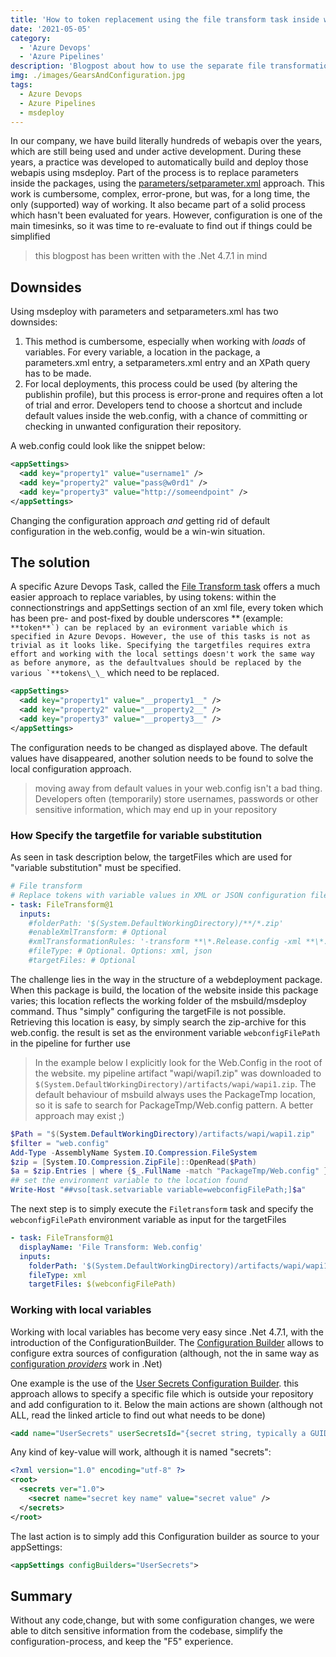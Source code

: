 ```yaml
---
title: 'How to token replacement using the file transform task inside web deployment packages'
date: '2021-05-05'
category:
  - 'Azure Devops'
  - 'Azure Pipelines'
description: 'Blogpost about how to use the separate file transformation task in conjunction with a web deployment package '
img: ./images/GearsAndConfiguration.jpg
tags:
  - Azure Devops
  - Azure Pipelines
  - msdeploy
---
```


In our company, we have build literally hundreds of webapis over the years, which are still being used and under active development. During these years, a practice was developed to automatically build and deploy those webapis using msdeploy. Part of the process is to replace parameters inside the packages, using the [parameters/setparameter.xml](https://docs.microsoft.com/en-us/aspnet/web-forms/overview/deployment/web-deployment-in-the-enterprise/configuring-parameters-for-web-package-deployment) approach. This work is cumbersome, complex, error-prone, but was, for a long time, the only (supported) way of working. It also became part of a solid process which hasn't been evaluated for years. However, configuration is one of the main timesinks, so it was time to re-evaluate to find out if things could be simplified

> this blogpost has been written with the .Net 4.7.1 in mind

## Downsides

Using msdeploy with parameters and setparameters.xml has two downsides:

1. This method is cumbersome, especially when working with _loads_ of variables. For every variable, a location in the package, a parameters.xml entry, a setparameters.xml entry and an XPath query has to be made.
2. For local deployments, this process could be used (by altering the publishin profile), but this process is error-prone and requires often a lot of trial and error. Developers tend to choose a shortcut and include default values inside the web.config, with a chance of committing or checking in unwanted configuration their repository.

A web.config could look like the snippet below:

```xml
<appSettings>
  <add key="property1" value="username1" />
  <add key="property2" value="pass@w0rd1" />
  <add key="property3" value="http://someendpoint" />
</appSettings>
```

Changing the configuration approach _and_ getting rid of default configuration in the web.config, would be a win-win situation.

## The solution

A specific Azure Devops Task, called the [File Transform task](https://docs.microsoft.com/en-us/azure/devops/pipelines/tasks/utility/file-transform?view=azure-devops) offers a much easier approach to replace variables, by using tokens: within the connectionstrings and appSettings section of an xml file, every token which has been pre- and post-fixed by double underscores ** (example: ```**token**`) can be replaced by an evironment variable which is specified in Azure Devops. However, the use of this tasks is not as trivial as it looks like. Specifying the targetfiles requires extra effort and working with the local settings doesn't work the same way as before anymore, as the defaultvalues should be replaced by the various `**tokens\_\_``` which need to be replaced.

```xml
<appSettings>
  <add key="property1" value="__property1__" />
  <add key="property2" value="__property2__" />
  <add key="property3" value="__property3__" />
</appSettings>
```

The configuration needs to be changed as displayed above. The default values have disappeared, another solution needs to be found to solve the local configuration approach.

> moving away from default values in your web.config isn't a bad thing. Developers often (temporarily) store usernames, passwords or other sensitive information, which may end up in your repository

### How Specify the targetfile for variable substitution

As seen in task description below, the targetFiles which are used for "variable substitution" must be specified.

```yaml
# File transform
# Replace tokens with variable values in XML or JSON configuration files
- task: FileTransform@1
  inputs:
    #folderPath: '$(System.DefaultWorkingDirectory)/**/*.zip'
    #enableXmlTransform: # Optional
    #xmlTransformationRules: '-transform **\*.Release.config -xml **\*.config-transform **\*.$(Environment.Name).config -xml **\*.config' # Optional
    #fileType: # Optional. Options: xml, json
    #targetFiles: # Optional
```

The challenge lies in the way in the structure of a webdeployment package. When this package is build, the location of the website inside this package varies; this location reflects the working folder of the msbuild/msdeploy command. Thus "simply" configuring the targetFile is not possible. Retrieving this location is easy, by simply search the zip-archive for this web.config. the result is set as the environment variable `webconfigFilePath` in the pipeline for further use

> In the example below I explicitly look for the Web.Config in the root of the website. my pipeline artifact "wapi/wapi1.zip" was downloaded to `$(System.DefaultWorkingDirectory)/artifacts/wapi/wapi1.zip`. The default behaviour of msbuild always uses the PackageTmp location, so it is safe to search for PackageTmp/Web.config pattern. A better approach may exist ;)

```powershell
$Path = "$(System.DefaultWorkingDirectory)/artifacts/wapi/wapi1.zip"
$filter = "web.config"
Add-Type -AssemblyName System.IO.Compression.FileSystem
$zip = [System.IO.Compression.ZipFile]::OpenRead($Path)
$a = $zip.Entries | where {$_.FullName -match "PackageTmp/Web.config" }
## set the environment variable to the location found
Write-Host "##vso[task.setvariable variable=webconfigFilePath;]$a"
```

The next step is to simply execute the `Filetransform` task and specify the `webconfigFilePath` environment variable as input for the targetFiles

```yaml
- task: FileTransform@1
  displayName: 'File Transform: Web.config'
  inputs:
    folderPath: '$(System.DefaultWorkingDirectory)/artifacts/wapi/wapi1.zip'
    fileType: xml
    targetFiles: $(webconfigFilePath)
```

### Working with local variables

Working with local variables has become very easy since .Net 4.7.1, with the introduction of the ConfigurationBuilder. The [Configuration Builder](https://docs.microsoft.com/en-us/aspnet/config-builder) allows to configure extra sources of configuration (although, not the in same way as [configuration _providers_](https://docs.microsoft.com/en-us/aspnet/core/fundamentals/configuration/?view=aspnetcore-5.0#cp) work in .Net)

One example is the use of the [User Secrets Configuration Builder](https://docs.microsoft.com/en-us/aspnet/config-builder#usersecretsconfigbuilder). this approach allows to specify a specific file which is outside your repository and add configuration to it. Below the main actions are shown (although not ALL, read the linked article to find out what needs to be done)

```xml
<add name="UserSecrets" userSecretsId="{secret string, typically a GUID}" userSecretsFile="~\secrets.file" type="Microsoft.Configuration.ConfigurationBuilders.UserSecretsConfigBuilder, Microsoft.Configuration.ConfigurationBuilders.UserSecrets" />
```

Any kind of key-value will work, although it is named "secrets":

```xml
<?xml version="1.0" encoding="utf-8" ?>
<root>
  <secrets ver="1.0">
    <secret name="secret key name" value="secret value" />
  </secrets>
</root>
```

The last action is to simply add this Configuration builder as source to your appSettings:

```xml
<appSettings configBuilders="UserSecrets">
```

## Summary

Without any code,change, but with some configuration changes, we were able to ditch sensitive information from the codebase, simplify the configuration-process, and keep the "F5" experience.
